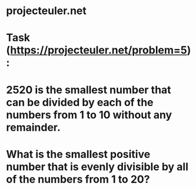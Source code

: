 # projecteuler.net 
#
# Task (https://projecteuler.net/problem=5):
#
# 
# 2520 is the smallest number that can be divided by each of the numbers from 1 to 10 without any remainder.
# 
# What is the smallest positive number that is evenly divisible by all of the numbers from 1 to 20?

